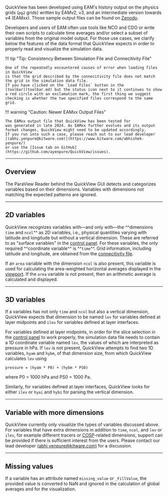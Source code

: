 
QuickView has been developed using EAM's history output
on the physics grids (`pg2` grids) written by
EAMv2, v3, and an intermediate version towards v4 (EAMxx).
Those sample output files can be found on
[Zenodo](https://zenodo.org/records/16922607).

Developers and users of EAM often use tools like NCO and CDO
or write their own scripts to calculate time averages
and/or select a subset of variables from the original model output.
For those use cases, we clarify below the features of the data format
that QuickView expects in order to
properly read and visualize the simulation data.

!!! tip "Tip: Consistency Between Simulation File and Connecitivity File"

    One of the repeatedly encountered causes of error when loading files
    in QuickView
    is that the grid described by the connecitivity file does not match
    the grid in the simulation data file.
    If you have clicked on the `Load Files` button in the
    [toolbar](toolbar.md) but the status icon next to it continues to show
    a red circle with an exclamation mark, the first thing we suggest
    checking is whether the two specified files correspond to the same grid.

!!! warning "Caution: Newer EAMxx Output Files"

    The EAMxx output file that QuickView has been tested for
    was generated in late 2024. As EAMxx further evolves and its output
    format changes, QuickView might need to be updated accordingly.
    If you run into such a case, please reach out to our lead developer
    [(abhi.yenpure@kitware.com)](https://www.kitware.com/abhishek-yenpure/)
    or use the [Issue tab on GitHub](https://github.com/ayenpure/QuickView/issues).

----
## Overview 

The ParaView Reader behind the QuickView GUI detects and categorizes variables
based on their dimensions.
Variables with dimensions not matching the expected patterns are ignored.

----
## 2D variables

QuickView recognizes variables with—and only with—the
^^dimensions `time` and `ncol`^^ as 2D variables,
i.e., physical quantities varying with latitude and
longitude but without a vertical dimension.
These are referred to as "surface variables" in the
[control panel](control_panel.md).
For these variables, the only required ^^coordinate variable^^ is ^^`time`^^.
Grid information, including latitude and longitude, are obtained
from the [connecitivity file](connecitivity.md).

If an `area` variable with the dimension `ncol` is also present,
this variable is used for calculating the area-weighted horizontal averages
displayed in the [viewport](viewport.md).
If the `area` variable is not present, then an arithmetic average
is calculated and displayed.

----
## 3D variables

If a variables has not only `time` and `ncol` but also a vertical dimension,
QuickView expects that dimension to be named `lev` for variables defined at
layer midpoints and `ilev` for variables defined at layer interfaces.

For variables defined at layer midpoints, in order for the slice selection
in the [control panel](control_panel.md) to work properly, the simulation data
file needs to contain a 1D coordinate variable named `lev`,
the values of which are interpreted as pressure in hPa.
If `lev` is not present, QuickView attempts to find two 1D variables,
`hyam` and `hybm`, of that dimension size, from which QuickView calculates
`lev` using

```
pressure = (hyam * P0) + (hybm * PS0)
```

where P0 = 1000 hPa and PS0 = 1000 Pa.

Similarly, for variables defined at layer interfaces, QuickView looks for
either `ilev` or `hyai` and `hybi` for parsing the vertical dimension.


----
## Variable with more dimensions 

QuickView currently only visualize the types of variables discussed above.
For variables that have extra dimensions in addition to `time`, `ncol`,
and `lev` or `ilev`, for example different tracers or
[COSP](https://climatedataguide.ucar.edu/climate-data/cosp-cloud-feedback-model-intercomparison-project-cfmip-observation-simulator-package)-related
dimensions,
support can be provided if there is sufficient
interest from the users. Please contact our lead developer
[(abhi.yenpure@kitware.com)](https://www.kitware.com/abhishek-yenpure/)
for a discussion.


----
## Missing values

If a variable has an attribute named `missing_value` or `_FillValue`,
the provided value is converted to NaN and ignored
in the calculation of global averages and for the visualization.

